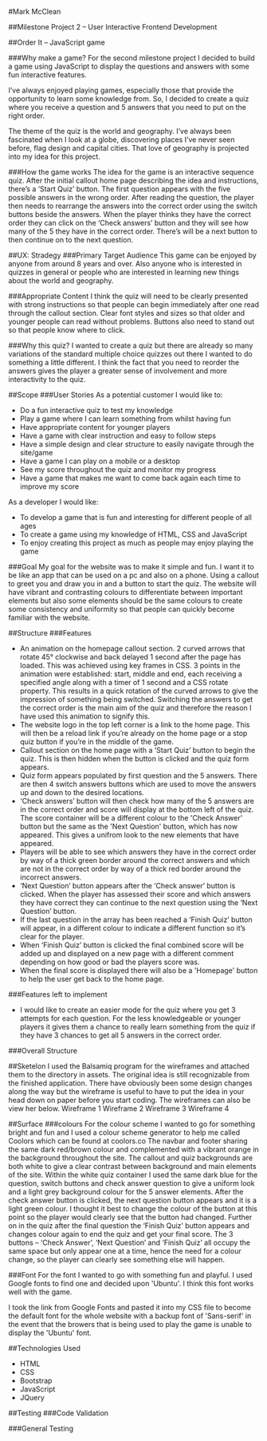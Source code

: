#Mark McClean

##Milestone Project 2 – User Interactive Frontend Development 

##Order It – JavaScript game

###Why make a game?
For the second milestone project I decided to build a game using JavaScript to display the questions and answers with some fun interactive features. 

I’ve always enjoyed playing games, especially those that provide the opportunity to learn some knowledge from. So, I decided to create a quiz where you receive a question and 5 answers that you need to put on the right order. 

The theme of the quiz is the world and geography. I’ve always been fascinated when I look at a globe, discovering places I’ve never seen before, flag design and capital cities. That love of geography is projected into my idea for this project.

###How the game works
The idea for the game is an interactive sequence quiz. After the initial callout home page describing the idea and instructions, there’s a ‘Start Quiz’ button. The first question appears with the five possible answers in the wrong order. After reading the question, the player then needs to rearrange the answers into the correct order using the switch buttons beside the answers. When the player thinks they have the correct order they can click on the ‘Check answers’ button and they will see how many of the 5 they have in the correct order. There’s will be a next button to then continue on to the next question.

##UX: Stradegy
###Primary Target Audience
This game can be enjoyed by anyone from around 8 years and over. Also anyone who is interested in quizzes in general or people who are interested in learning new things about the world and geography.

###Appropriate Content
I think the quiz will need to be clearly presented with strong instructions so that people can begin immediately after one read through the callout section. Clear font styles and sizes so that older and younger people can read without problems. Buttons also need to stand out so that people know where to click.

###Why this quiz?
I wanted to create a quiz but there are already so many variations of the standard multiple choice quizzes out there I wanted to do something a little different. I think the fact that you need to reorder the answers gives the player a greater sense of involvement and more interactivity to the quiz.

##Scope
###User Stories
As a potential customer I would like to: 

* Do a fun interactive quiz to test my knowledge 
* Play a game where I can learn something from whilst having fun 
* Have appropriate content for younger players 
* Have a game with clear instruction and easy to follow steps 
* Have a simple design and clear structure to easily navigate through the site/game 
* Have a game I can play on a mobile or a desktop 
* See my score throughout the quiz and monitor my progress 
* Have a game that makes me want to come back again each time to improve my score 

As a developer I would like: 

* To develop a game that is fun and interesting for different people of all ages
* To create a game using my knowledge of HTML, CSS and JavaScript
* To enjoy creating this project as much as people may enjoy playing the game

###Goal
My goal for the website was to make it simple and fun. I want it to be like an app that can be used on a pc and also on a phone. Using a callout to greet you and draw you in and a button to start the quiz. The website will have vibrant and contrasting colours to differentiate between important elements but also some elements should be the same colours to create some consistency and uniformity so that people can quickly become familiar with the website.

##Structure
###Features
* An animation on the homepage callout section. 2 curved arrows that rotate 45° clockwise and back delayed 1 second after the page has loaded. This was achieved using key frames in CSS. 3 points in the animation were established: start, middle and end, each receiving a specified angle along with a timer of 1 second and a CSS rotate property. This results in a quick rotation of the curved arrows to give the impression of something being switched. Switching the answers to get the correct order is the main aim of the quiz and therefore the reason I have used this animation to signify this. 
* The website logo in the top left corner is a link to the home page. This will then be a reload link if you’re already on the home page or a stop quiz button if you’re in the middle of the game. 
* Callout section on the home page with a ‘Start Quiz’ button to begin the quiz. This is then hidden when the button is clicked and the quiz form appears. 
* Quiz form appears populated by first question and the 5 answers. There are then 4 switch answers buttons which are used to move the answers up and down to the desired locations. 
* ‘Check answers’ button will then check how many of the 5 answers are in the correct order and score will display at the bottom left of the quiz. The score container will be a different colour to the 'Check Answer' button but the same as the 'Next Question' button, which has now appeared. This gives a unifrom look to the new elements that have appeared.
* Players will be able to see which answers they have in the correct order by way of a thick green border around the correct answers and which are not in the correct order by way of a thick red border around the incorrect answers. 
* ‘Next Question’ button appears after the ‘Check answer’ button is clicked. When the player has assessed their score and which answers they have correct they can continue to the next question using the ‘Next Question’ button. 
* If the last question in the array has been reached a ‘Finish Quiz’ button will appear, in a different colour to indicate a different function so it’s clear for the player. 
* When ‘Finish Quiz’ button is clicked the final combined score will be added up and displayed on a new page with a different comment depending on how good or bad the players score was.
* When the final score is displayed there will also be a 'Homepage' button to help the user get back to the home page.

###Features left to implement 
* I would like to create an easier mode for the quiz where you get 3 attempts for each question. For the less knowledgeable or younger players it gives them a chance to really learn something from the quiz if they have 3 chances to get all 5 answers in the correct order.

###Overall Structure

##Sketelon
I used the Balsamiq program for the wireframes and attached them to the directory in assets. The original idea is still recognizable from the finished application. There have obviously been some design changes along the way but the wireframe is useful to have to put the idea in your head down on paper before you start coding. The wireframes can also be view her below.
Wireframe 1
Wireframe 2
Wireframe 3
Wireframe 4

##Surface
###colours
For the colour scheme I wanted to go for something bright and fun and I used a colour scheme generator to help me called Coolors which can be found at coolors.co The navbar and footer sharing the same dark red/brown colour and complemented with a vibrant orange in the background throughout the site. The callout and quiz backgrounds are both white to give a clear contrast between background and main elements of the site. Within the white quiz container I used the same dark blue for the question, switch buttons and check answer question to give a uniform look and a light grey background colour for the 5 answer elements. After the check answer button is clicked, the next question button appears and it is a light green colour. I thought it best to change the colour of the button at this point so the player would clearly see that the button had changed. Further on in the quiz after the final question the ‘Finish Quiz’ button appears and changes colour again to end the quiz and get your final score. The 3 buttons – ‘Check Answer’, ‘Next Question’ and ‘Finish Quiz’ all occupy the same space but only appear one at a time, hence the need for a colour change, so the player can clearly see something else will happen.

###Font
For the font I wanted to go with something fun and playful. I used Google fonts to find one and decided upon 'Ubuntu'. I think this font works well with the game. 

I took the link from Google Fonts and pasted it into my CSS file to become the default font for the whole website with a backup font of 'Sans-serif' in the event that the browers that is being used to play the game is unable to display the 'Ubuntu' font.

##Technologies Used
* HTML 
* CSS 
* Bootstrap 
* JavaScript 
* JQuery

##Testing
###Code Validation

###General Testing